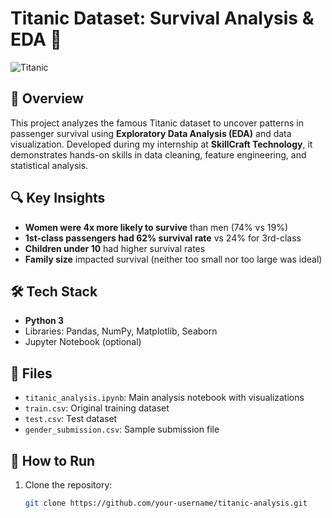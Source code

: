 # Titanic Dataset: Survival Analysis & EDA 🚢

![Titanic](https://upload.wikimedia.org/wikipedia/commons/thumb/f/fd/RMS_Titanic_3.jpg/1200px-RMS_Titanic_3.jpg)

## 📌 Overview
This project analyzes the famous Titanic dataset to uncover patterns in passenger survival using **Exploratory Data Analysis (EDA)** and data visualization. Developed during my internship at **SkillCraft Technology**, it demonstrates hands-on skills in data cleaning, feature engineering, and statistical analysis.

## 🔍 Key Insights
- **Women were 4x more likely to survive** than men (74% vs 19%)
- **1st-class passengers had 62% survival rate** vs 24% for 3rd-class
- **Children under 10** had higher survival rates
- **Family size** impacted survival (neither too small nor too large was ideal)

## 🛠️ Tech Stack
- **Python 3**
- Libraries: Pandas, NumPy, Matplotlib, Seaborn
- Jupyter Notebook (optional)

## 📂 Files
- `titanic_analysis.ipynb`: Main analysis notebook with visualizations  
- `train.csv`: Original training dataset  
- `test.csv`: Test dataset  
- `gender_submission.csv`: Sample submission file  

## 🚀 How to Run
1. Clone the repository:
   ```bash
   git clone https://github.com/your-username/titanic-analysis.git
